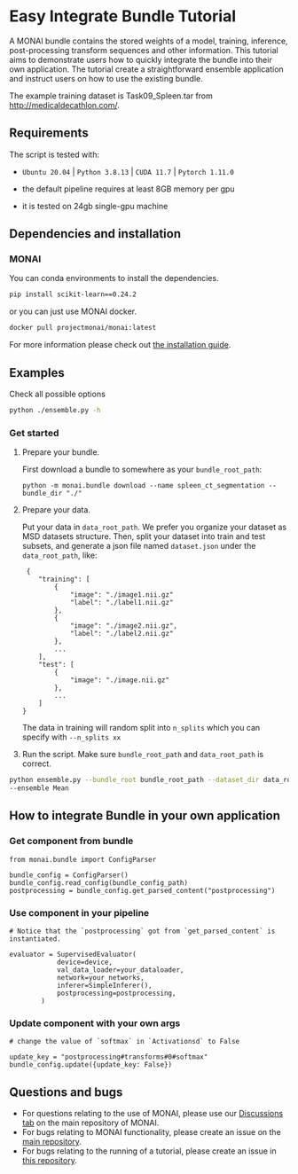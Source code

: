 # Easy Integrate Bundle Tutorial

A MONAI bundle contains the stored weights of a model, training, inference, post-processing transform sequences and other information. This tutorial aims to demonstrate users how to quickly integrate the bundle into their own application.
The tutorial create a straightforward ensemble application and instruct users on how to use the existing bundle.

The example training dataset is Task09_Spleen.tar from http://medicaldecathlon.com/.

## Requirements

The script is tested with:

- `Ubuntu 20.04` | `Python 3.8.13` | `CUDA 11.7` | `Pytorch 1.11.0`

- the default pipeline requires at least 8GB memory per gpu

- it is tested on 24gb single-gpu machine

## Dependencies and installation

### MONAI

You can conda environments to install the dependencies.

```bash
pip install scikit-learn==0.24.2
```

or you can just use MONAI docker.
```bash
docker pull projectmonai/monai:latest
```

For more information please check out [the installation guide](https://docs.monai.io/en/latest/installation.html).

## Examples

Check all possible options

```bash
python ./ensemble.py -h
```
### Get started
1. Prepare your bundle.

    First download a bundle to somewhere as your `bundle_root_path`:

    ```shell
    python -m monai.bundle download --name spleen_ct_segmentation --bundle_dir "./"
    ```

2. Prepare your data.

    Put your data in `data_root_path`. We prefer you organize your dataset as MSD datasets structure. Then, split your dataset into train and test subsets, and generate a json file named `dataset.json` under the `data_root_path`, like:
    ```
     {
        "training": [
            {
                "image": "./image1.nii.gz"
                "label": "./label1.nii.gz"
            },
            {
                "image": "./image2.nii.gz",
                "label": "./label2.nii.gz"
            },
            ...
        ],
        "test": [
            {
                "image": "./image.nii.gz"
            },
            ...
        ]
    }
    ```
    The data in training will random split into `n_splits` which you can specify with `--n_splits xx`

3. Run the script. Make sure `bundle_root_path` and `data_root_path` is correct.

```bash
python ensemble.py --bundle_root bundle_root_path --dataset_dir data_root_path
--ensemble Mean
```

## **How to integrate Bundle in your own application**
### Get component from bundle
```
from monai.bundle import ConfigParser

bundle_config = ConfigParser()
bundle_config.read_config(bundle_config_path)
postprocessing = bundle_config.get_parsed_content("postprocessing")
```
### Use component in your pipeline
```
# Notice that the `postprocessing` got from `get_parsed_content` is instantiated.

evaluator = SupervisedEvaluator(
            device=device,
            val_data_loader=your_dataloader,
            network=your_networks,
            inferer=SimpleInferer(),
            postprocessing=postprocessing,
        )
```
### Update component with your own args
```
# change the value of `softmax` in `Activationsd` to False

update_key = "postprocessing#transforms#0#softmax"
bundle_config.update({update_key: False})
```

## Questions and bugs

- For questions relating to the use of MONAI, please use our [Discussions tab](https://github.com/Project-MONAI/MONAI/discussions) on the main repository of MONAI.
- For bugs relating to MONAI functionality, please create an issue on the [main repository](https://github.com/Project-MONAI/MONAI/issues).
- For bugs relating to the running of a tutorial, please create an issue in [this repository](https://github.com/Project-MONAI/Tutorials/issues).
